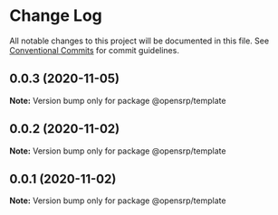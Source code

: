 # Change Log

All notable changes to this project will be documented in this file.
See [Conventional Commits](https://conventionalcommits.org) for commit guidelines.

## 0.0.3 (2020-11-05)

**Note:** Version bump only for package @opensrp/template





## 0.0.2 (2020-11-02)

**Note:** Version bump only for package @opensrp/template

## 0.0.1 (2020-11-02)

**Note:** Version bump only for package @opensrp/template
